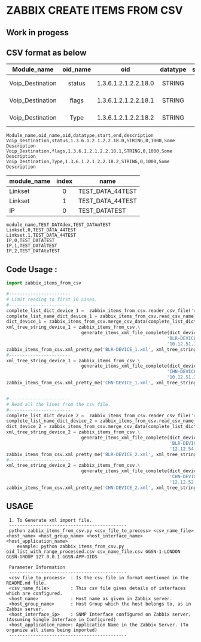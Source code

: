 ZABBIX CREATE ITEMS FROM CSV
=======================

Work in progess
----------------

CSV format as below
--------------------

|Module_name|oid_name|oid|datatype|start|end|description|
|-----------|:------:|:------:|:------:|:------:|:------:|---------|
|Voip_Destination|status|1.3.6.1.2.1.2.2.18.0|STRING|0|1000|Some Description|
|Voip_Destination|flags|1.3.6.1.2.1.2.2.18.1|STRING|0|1000|Some Description|
|Voip_Destination|Type|1.3.6.1.2.1.2.2.18.2|STRING|0|1000|Some Description|

``` 
Module_name,oid_name,oid,datatype,start,end,description
Voip_Destination,status,1.3.6.1.2.1.2.2.18.0,STRING,0,1000,Some Description
Voip_Destination,flags,1.3.6.1.2.1.2.2.18.1,STRING,0,1000,Some Description
Voip_Destination,Type,1.3.6.1.2.1.2.2.18.2,STRING,0,1000,Some Description
```

|module_name|index|name|
|-----------|:------:|---------|
|Linkset|0|TEST_DATA_44TEST|
|Linkset|1|TEST_DATA_44TEST|
|IP|0|TEST_DATATEST|

```
module_name,TEST_DATAdex,TEST_DATAmTEST
Linkset,0,TEST_DATA_44TEST
Linkset,1,TEST_DATA_44TEST
IP,0,TEST_DATATEST
IP,1,TEST_DATAlTEST
IP,2,TEST_DATAteTEST
```


Code Usage :
---------------

```python
import zabbix_items_from_csv

#-----------------------
# Limit reading to first 10 Lines.
#-----------------------
complete_list_dict_device_1 =  zabbix_items_from_csv.reader_csv_file('oid_list_with_range_processed.csv', 10)
complete_list_name_dict_device_1 = zabbix_items_from_csv.read_csv_name_module('oid_names.csv')
dict_device_1 = zabbix_items_from_csv.merge_csv_data(complete_list_dict_device_1, complete_list_name_dict_device_1, True)
xml_tree_string_device_1 = zabbix_items_from_csv.\
                            generate_items_xml_file_complete(dict_device_1,
                                                            'BLR-DEVICE_1', 'BLR-DEVICE_1',
                                                            '10.12.51.11', 'DEVICE_1')
zabbix_items_from_csv.xml_pretty_me('BLR-DEVICE_1.xml', xml_tree_string_device_1)
#-----------------------
xml_tree_string_device_1 = zabbix_items_from_csv.\
                            generate_items_xml_file_complete(dict_device_1,
                                                            'CHN-DEVICE_1', 'CHN-DEVICE_1',
                                                            '10.12.51.11', 'DEVICE_1')
zabbix_items_from_csv.xml_pretty_me('CHN-DEVICE_1.xml', xml_tree_string_device_1)


#-----------------------
# Read all the lines from the csv file.
#-----------------------
complete_list_dict_device_2 =  zabbix_items_from_csv.reader_csv_file('oid_list_with_range_processed.csv')
complete_list_name_dict_device_2 = zabbix_items_from_csv.read_csv_name_module('oid_names.csv')
dict_device_2 = zabbix_items_from_csv.merge_csv_data(complete_list_dict_device_2, complete_list_name_dict_device_2)
xml_tree_string_device_2 = zabbix_items_from_csv.\
                            generate_items_xml_file_complete(dict_device_2,
                                                             'BLR-DEVICE_2', 'BLR-DEVICE_2',
                                                             '12.12.54.66', 'DEVICE_2')
zabbix_items_from_csv.xml_pretty_me('BLR-DEVICE_2.xml', xml_tree_string_device_2)
#-----------------------
xml_tree_string_device_2 = zabbix_items_from_csv.\
                            generate_items_xml_file_complete(dict_device_2,
                                                             'CHN-DEVICE_2', 'CHN-DEVICE_2',
                                                             '12.12.52.74', 'DEVICE_2')
zabbix_items_from_csv.xml_pretty_me('CHN-DEVICE_2.xml', xml_tree_string_device_2)
```    


USAGE
--------------------------------------------

     1. To Generate xml import file.
     --------------------------------------------
     python zabbix_items_from_csv.py <csv_file_to_process> <csv_name_file> <host_name> <host_group_name> <host_interface_name> <host_application_name>
     	example: python zabbix_items_from_csv.py oid_list_with_range_processed.csv csv_name_file.csv GGSN-1-LONDON GGSN-GROUP 127.0.0.1 GGSN-APP-OIDS

     Parameter Information
     --------------------------------------------
     <csv_file_to_process>  : Is the csv file in format mentioned in the README.md file.
     <csv_name_file>        : This csv file gives details of interfaces which are configured.
     <host_name>            : Host name as given in Zabbix server.
     <host_group_name>      : Host Group which the host belongs to, as in Zabbix server.
     <host_interface_ip>    : SNMP Interface configured on Zabbix server. (Assuming Single Interface in Configured)
     <host_application_name>: Application Name in the Zabbix Server. (To organize all items being imported)
     --------------------------------------------